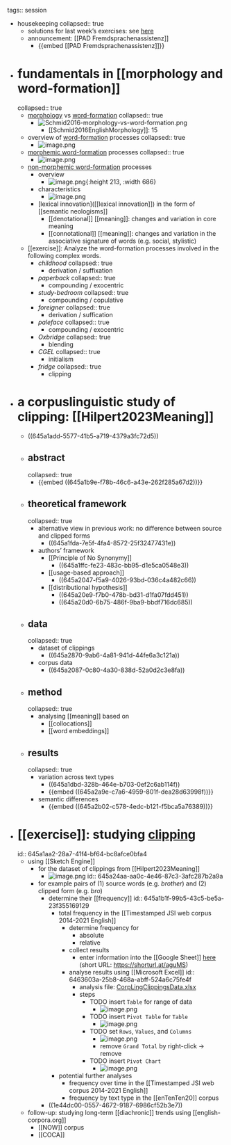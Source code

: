 tags:: session

- housekeeping
  collapsed:: true
	- solutions for last week’s exercises: see [here](((6450dc50-0db4-4ce1-a6e5-7440beb8e766)))
	- announcement: [[PAD Fremdsprachenassistenz]]
		- {{embed [[PAD Fremdsprachenassistenz]]}}
- # fundamentals in [[morphology and word-formation]]
  collapsed:: true
	- [morphology]([[morphology]]) vs [word-formation]([[word-formation]])
	  collapsed:: true
		- ![Schmid2016-morphology-vs-word-formation.png](../assets/Schmid2016-morphology-vs-word-formation_1683625984509_0.png)
			- [[Schmid2016EnglishMorphology]]: 15
	- overview of [word-formation]([[word-formation]]) processes
	  collapsed:: true
		- ![image.png](../assets/image_1683626111160_0.png)
	- [morphemic word-formation]([[word-formation/morphemic]]) processes
	  collapsed:: true
		- ![image.png](../assets/image_1683626164237_0.png)
	- [non-morphemic word-formation]([[word-formation/non-morphemic]]) processes
		- overview
			- ![image.png](../assets/image_1683626221693_0.png){:height 213, :width 686}
		- characteristics
			- ![image.png](../assets/image_1683626362589_0.png)
		- [lexical innovation]([[lexical innovation]]) in the form of [[semantic neologisms]]
			- [[denotational]] [[meaning]]: changes and variation in core meaning
			- [[connotational]] [[meaning]]: changes and variation in the associative signature of words (e.g. social, stylistic)
	- [[exercise]]: Analyze the word-formation processes involved in the following complex words.
		- *childhood*
		  collapsed:: true
			- derivation / suffixation
		- *paperback*
		  collapsed:: true
			- compounding / exocentric
		- *study-bedroom*
		  collapsed:: true
			- compounding / copulative
		- *foreigner*
		  collapsed:: true
			- derivation / suffication
		- *paleface*
		  collapsed:: true
			- compounding / exocentric
		- *Oxbridge*
		  collapsed:: true
			- blending
		- *CGEL*
		  collapsed:: true
			- initialism
		- *fridge*
		  collapsed:: true
			- clipping
- # a corpuslinguistic study of clipping: [[Hilpert2023Meaning]]
	- ((645a1add-5577-41b5-a719-4379a3fc72d5))
	- ## abstract
	  collapsed:: true
		- {{embed ((645a1b9e-f78b-46c6-a43e-262f285a67d2))}}
	- ## theoretical framework
	  collapsed:: true
		- alternative view in previous work: no difference between source and clipped forms
			- ((645a1fda-7e5f-4fa4-8572-25f32477431e))
		- authors’ framework
			- [[Principle of No Synonymy]]
				- ((645a1ffc-fe23-483c-bb95-d1e5ca0548e3))
			- [[usage-based approach]]
				- ((645a2047-f5a9-4026-93bd-036c4a482c66))
			- [[distributional hypothesis]]
				- ((645a20e9-f7b0-478b-bd31-d1fa07fdd451))
				- ((645a20d0-6b75-486f-9ba9-bbdf716dc685))
	- ## data
	  collapsed:: true
		- dataset of clippings
			- ((645a2870-9ab6-4a81-941d-44fe6a3c121a))
		- corpus data
			- ((645a2087-0c80-4a30-838d-52a0d2c3e8fa))
	- ## method
	  collapsed:: true
		- analysing [[meaning]] based on
			- [[collocations]]
			- [[word embeddings]]
	- ## results
	  collapsed:: true
		- variation across text types
			- ((645a1dbd-328b-464e-b703-0ef2c6ab114f))
			- {{embed ((645a2a9e-c7a6-4959-801f-dea28d63998f))}}
		- semantic differences
			- {{embed ((645a2b02-c578-4edc-b121-f5bca5a76389))}}
- # [[exercise]]: studying [clipping]([[clipping]])
  id:: 645a1aa2-28a7-41f4-bf64-bc8afce0bfa4
	- using [[Sketch Engine]]
		- for the dataset of clippings from [[Hilpert2023Meaning]]
			- ![image.png](../assets/image_1683629476811_0.png)
			  id:: 645a24aa-aa0c-4e46-87c3-3afc287b2a9a
		- for example pairs of (1) source words (e.g. *brother*) and (2) clipped form (e.g. *bro*)
			- determine their [[frequency]]
			  id:: 645a1b1f-99b5-43c5-be5a-23f355169129
				- total frequency in the [[Timestamped JSI web corpus 2014-2021 English]]
					- determine frequency for
						- absolute
						- relative
					- collect results
						- enter information into the [[Google Sheet]] [here](https://docs.google.com/spreadsheets/d/1G5CQR6ztojJe3XuqFtfKP_oD_tvc5Yi-kxPNpay2LNw/edit?usp=sharing) (short URL: https://shorturl.at/aguMS)
					- analyse results using [[Microsoft Excel]]
					  id:: 6463603a-25b8-468a-abff-524a6c75fe4f
						- analysis file: [CorpLingClippingsData.xlsx](../assets/CorpLingClippingsData_1684234312750_0.xlsx)
						- steps
							- TODO insert `Table` for range of data
								- ![image.png](../assets/image_1684234466654_0.png)
							- TODO insert `Pivot Table` for `Table`
								- ![image.png](../assets/image_1684234677459_0.png)
							- TODO set `Rows`, `Values`, and `Columns`
								- ![image.png](../assets/image_1684234987239_0.png)
								- remove `Grand Total` by right-click → remove
							- TODO insert `Pivot Chart`
								- ![image.png](../assets/image_1684235134140_0.png)
				- potential further analyses
					- frequency over time in the [[Timestamped JSI web corpus 2014-2021 English]]
					- frequency by text type in the [[enTenTen20]] corpus
			- ((1e44dc00-0557-4672-9187-6986cf52b3e7))
	- follow-up: studying long-term [[diachronic]] trends using [[english-corpora.org]]
		- [[NOW]] corpus
		- [[COCA]]